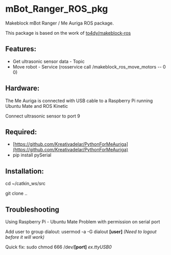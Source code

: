 # mBot_Ranger_ROS_pkg
Makeblock mBot Ranger / Me Auriga ROS package.

This package is based on the work of [to4dy/makeblock-ros](https://github.com/to4dy/makeblock-ros) 

Features:
--
- Get ultrasonic sensor data - Topic 
- Move robot - Service (rosservice call /makeblock_ros_move_motors -- 0 0)

Hardware:
--
The Me Auriga is connected with USB cable to a Raspberry Pi running Ubuntu Mate and ROS Kinetic

Connect ultrasonic sensor to port 9

Required:
--
- [https://github.com/Kreativadelar/PythonForMeAuriga](https://github.com/Kreativadelar/PythonForMeAuriga)
- pip install pySerial

Installation:
--
cd ~/catkin_ws/src

git clone ..

Troubleshooting
--
Using Raspberry Pi - Ubuntu Mate
Problem with permission on serial port

Add user to group dialout:
usermod -a -G dialout **[user]**
*(Need to logout before it will work)*

Quick fix:
sudo chmod 666 /dev/**[port]** *ex.ttyUSB0*

